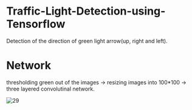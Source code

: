 # Traffic-Light-Detection-using-Tensorflow
Detection of the direction of green light arrow(up, right and left).
# Network 
thresholding green out of the images -> resizing images into 100*100 ->  three layered convolutinal network.

![29](https://user-images.githubusercontent.com/32021556/42445981-4c14c88c-8364-11e8-83f7-0138512418ba.png)

